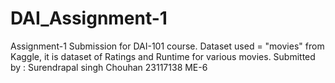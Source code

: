 # DAI_Assignment-1
Assignment-1 Submission for DAI-101 course. Dataset used = "movies" from Kaggle, it is dataset of Ratings and Runtime for various movies. Submitted by : Surendrapal singh Chouhan 23117138 ME-6
